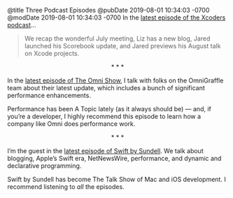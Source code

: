 @title Three Podcast Episodes
@pubDate 2019-08-01 10:34:03 -0700
@modDate 2019-08-01 10:34:03 -0700
In the [latest episode of the Xcoders podcast](https://xcoders.org/2019/08/01/xcoders-podcast-august.html)…

> We recap the wonderful July meeting, Liz has a new blog, Jared launched his Scorebook update, and Jared previews his August talk on Xcode projects.

<p style="text-align:center">* * *</p>

In the [latest episode of The Omni Show](https://theomnishow.omnigroup.com/episode/omnigraffle-performance), I talk with folks on the OmniGraffle team about their latest update, which includes a bunch of significant performance enhancements.

Performance has been A Topic lately (as it always should be) — and, if you’re a developer, I highly recommend this episode to learn how a company like Omni does performance work.

<p style="text-align:center">* * *</p>

I’m the guest in the [latest episode of Swift by Sundell](https://www.swiftbysundell.com/podcast/53). We talk about blogging, Apple’s Swift era, NetNewsWire, performance, and dynamic and declarative programming.

Swift by Sundell has become The Talk Show of Mac and iOS development. I recommend listening to *all* the episodes.
